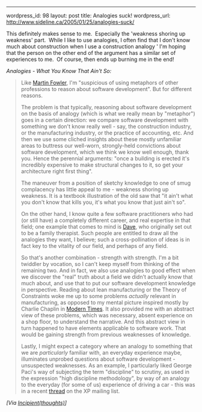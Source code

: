 --- 
wordpress_id: 98
layout: post
title: Analogies suck!
wordpress_url: http://www.sideline.ca/2005/01/25/analogies-suck/

<p>This definitely makes sense to me.  Especially the 'weakness shoring up weakness' part.  While I like to use analogies, I often find that I don't know much about construction when I use a construction analogy ' I'm hoping that the person on the other end of the argument has a similar set of experiences to me.  Of course, then ends up burning me in the end!</p><p><em>Analogies - What You Know That Ain't So:</em> </p><blockquote><p>Like <a href="http://www.martinfowler.com/bliki/MetaphoricQuestioning.html">Martin Fowler</a>, I'm "suspicious of using metaphors of other professions to reason about software development". But for different reasons.</p><p>The problem is that typically, reasoning about software development on the basis of analogy (which is what we really mean by "metaphor") goes in a certain direction: we compare software development with something we don't know really well - say, the construction industry, or the manufacturing industry, or the practice of accounting, etc. And then we use some cliched insights about these mostly unfamiliar areas to buttress our well-worn, strongly-held convictions about software development, which we think we know well enough, thank you. Hence the perennial arguments: "once a building is erected it's incredibly expensive to make structural changes to it, so get your architecture right first thing".</p><p>The maneuver from a position of sketchy knowledge to one of smug complacency has little appeal to me - weakness shoring up weakness. It is a textbook illustration of the old saw that "it ain't what you don't know that kills you, it's what you know that just ain't so".</p><p>On the other hand, I know quite a few software practitioners who had (or still have) a completely different career, and real expertise in that field; one example that comes to mind is <a href="http://redsquirrel.com/cgi-bin/dave">Dave</a>, who originally set out to be a family therapist. Such people are entitled to draw all the analogies they want, I believe; such a cross-pollination of ideas is in fact key to the vitality of our field, and perhaps of any field.</p><p>So that's another combination - strength with strength. I'm a bit twiddler by vocation, so I can't keep myself from thinking of the remaining two. And in fact, we also use analogies to good effect when we discover the "real" truth about a field we didn't actually know that much about, and use that to put our software development knowledge in perspective. Reading about lean manufacturing or the Theory of Constraints woke me up to some problems <i>actually</i> relevant in manufacturing, as opposed to my mental picture inspired mostly by Charlie Chaplin in <a href="http://www.imdb.com/title/tt0027977/">Modern Times</a>. It also provided me with an abstract view of these problems, which was necessary, absent experience on a shop floor, to understand the narrative. And this abstract view in turn happened to have elements applicable to software work. That would be gaining strength from previous weaknesses of knowledge.</p><p>Lastly, I might expect a category where an analogy to something that we are <i>particularly</i> familiar with, an everyday experience maybe, illuminates unprobed questions about software development - unsuspected weaknesses. As an example, I particularly liked George Paci's way of subjecting the term "discipline" to scrutiny, as used in the expression "high discipline methodology", by way of an analogy to the everyday (for some of us) experience of driving a car - this was in a recent <a href="http://groups.yahoo.com/group/extremeprogramming/message/102238">thread</a> on the XP mailing list.</p></blockquote><i>[Via <a href="http://bossavit.com/thoughts/archives/000785.html">Incipient(thoughts)</a>]</i>
